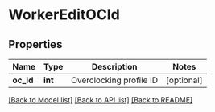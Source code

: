 # WorkerEditOCId

## Properties
Name | Type | Description | Notes
------------ | ------------- | ------------- | -------------
**oc_id** | **int** | Overclocking profile ID | [optional] 

[[Back to Model list]](../README.md#documentation-for-models) [[Back to API list]](../README.md#documentation-for-api-endpoints) [[Back to README]](../README.md)


